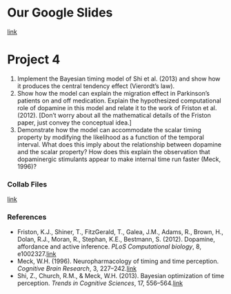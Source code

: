 # Our Google Slides

[link]()


# Project 4
1. Implement the Bayesian timing model of Shi et al. (2013) and show how it produces the central tendency effect (Vierordt’s law).
2. Show how the model can explain the migration effect in Parkinson’s patients on and off medication. Explain the hypothesized computational role of dopamine in this model and relate it to the work of Friston et al. (2012). [Don’t worry about all the mathematical details of the Friston paper, just convey the conceptual idea.]
3. Demonstrate how the model can accommodate the scalar timing property by modifying the likelihood as a function of the temporal interval. What does this imply about the relationship between dopamine and the scalar property? How does this explain the observation that dopaminergic stimulants appear to make internal time run faster (Meck, 1996)?


### Collab Files

[link](https://colab.research.google.com/drive/1DV-mhb0skJCzFzGIc_Cvt0VoCrTh18FT)

### References

- Friston, K.J., Shiner, T., FitzGerald, T., Galea, J.M., Adams, R., Brown, H., Dolan, R.J., Moran, R., Stephan, K.E., Bestmann, S. (2012). Dopamine, affordance and active inference. *PLoS Computational biology*, 8, e1002327.[link](http://discovery.ucl.ac.uk/1335595/1/1335595.pdf)
- Meck, W.H. (1996). Neuropharmacology of timing and time perception. *Cognitive Brain Research*, 3, 227–242.[link](https://labs.la.utexas.edu/gilden/files/2016/04/meck.pdf)
- Shi, Z., Church, R.M., & Meck, W.H. (2013). Bayesian optimization of time perception. *Trends in Cognitive Sciences*, 17, 556–564.[link](<https://www.ncbi.nlm.nih.gov/pubmed/24139486>)



